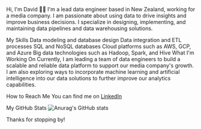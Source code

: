 Hi, I'm David 👋🏽
I'm a lead data engineer based in New Zealand, working for a media company. I am passionate about using data to drive insights and improve business decisions. I specialize in designing, implementing, and maintaining data pipelines and data warehousing solutions.

My Skills
Data modeling and database design
Data integration and ETL processes
SQL and NoSQL databases
Cloud platforms such as AWS, GCP, and Azure
Big data technologies such as Hadoop, Spark, and Hive
What I'm Working On
Currently, I am leading a team of data engineers to build a scalable and reliable data platform to support our media company's growth. I am also exploring ways to incorporate machine learning and artificial intelligence into our data solutions to further improve our analytics capabilities.

How to Reach Me
You can find me on [LinkedIn](https://www.linkedin.com/in/mrdavidpowell/)

My GitHub Stats
![Anurag's GitHub stats](https://github-readme-stats.vercel.app/api?username=depowell&show_icons=true&theme=radical)

Thanks for stopping by!
